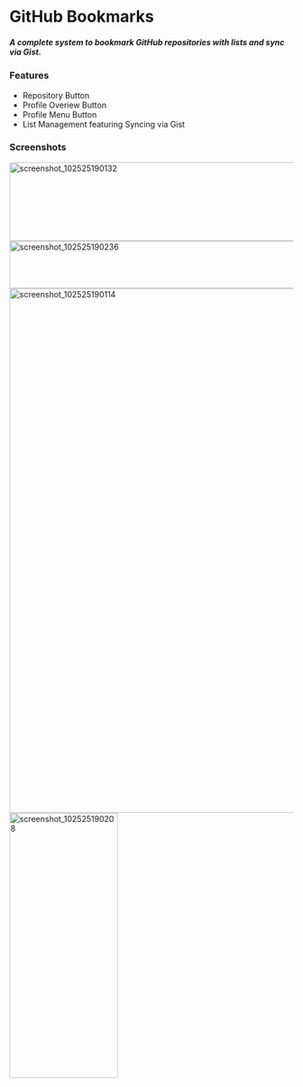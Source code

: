 # GitHub Bookmarks #

##### A complete system to bookmark GitHub repositories with lists and sync via Gist. #####

### Features ###
- Repository Button
- Profile Overiew Button
- Profile Menu Button
- List Management featuring Syncing via Gist

### Screenshots ###

<img width="1398" height="139" alt="screenshot_102525190132" src="https://github.com/user-attachments/assets/cb373873-4c68-498c-bb9f-efbd93fd3ed1" />
<img width="1398" height="84" alt="screenshot_102525190236" src="https://github.com/user-attachments/assets/09342119-ca35-4ab8-a117-5ef138aa33e3" />
<img width="1398" height="928" alt="screenshot_102525190114" src="https://github.com/user-attachments/assets/e9edb731-3361-4701-920c-e1e2a02d7165" />
<img width="192" height="469" alt="screenshot_102525190208" src="https://github.com/user-attachments/assets/09bc4237-fe23-498e-b9d1-4ee84675b0dc" />
